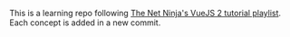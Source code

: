 This is a learning repo following [The Net Ninja's VueJS 2 tutorial playlist](https://www.youtube.com/playlist?list=PL4cUxeGkcC9gQcYgjhBoeQH7wiAyZNrYa). Each concept is added in a new commit.